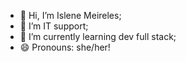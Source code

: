 - 👋 Hi, I’m Islene Meireles;
- 👀 I’m IT support;
- 🌱 I’m currently learning dev full stack;
- 😄 Pronouns: she/her!

<!---
islenemeireles/islenemeireles is a ✨ special ✨ repository because its `README.md` (this file) appears on your GitHub profile.
You can click the Preview link to take a look at your changes.
--->
